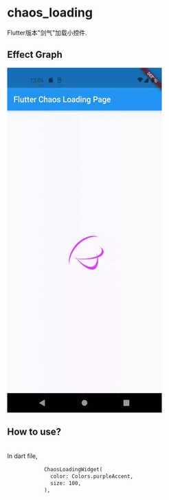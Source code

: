 # chaos_loading

Flutter版本"剑气"加载小控件.

Effect Graph
-------
<img src="/media/chaos_loading_widget.gif" width="360" height="800"/>

How to use?
------
<br>In dart file,
```
            ChaosLoadingWidget(
              color: Colors.purpleAccent,
              size: 100,
            ),
```
